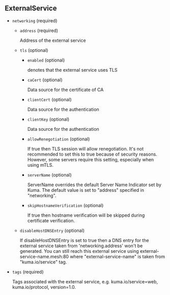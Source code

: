 ## ExternalService

- `networking` (required)    
    
    - `address` (required)
    
        Address of the external service    
    
    - `tls` (optional)    
        
        - `enabled` (optional)
        
            denotes that the external service uses TLS    
        
        - `caCert` (optional)
        
            Data source for the certificate of CA    
        
        - `clientCert` (optional)
        
            Data source for the authentication    
        
        - `clientKey` (optional)
        
            Data source for the authentication    
        
        - `allowRenegotiation` (optional)
        
            If true then TLS session will allow renegotiation.
            It's not recommended to set this to true because of security reasons.
            However, some servers require this setting, especially when using
            mTLS.    
        
        - `serverName` (optional)
        
            ServerName overrides the default Server Name Indicator set by Kuma.
            The default value is set to "address" specified in "networking".    
        
        - `skipHostnameVerification` (optional)
        
            If true then hostname verification will be skipped during certificate verification.    
    
    - `disableHostDNSEntry` (optional)
    
        If disableHostDNSEntry is set to true then a DNS entry for the external
        service taken from 'networking.address' won't be generated.
        You can still reach this external service using
        external-service-name.mesh:80 where "external-service-name" is taken from
        "kuma.io/service" tag.

- `tags` (required)

    Tags associated with the external service,
    e.g. kuma.io/service=web, kuma.io/protocol, version=1.0.


